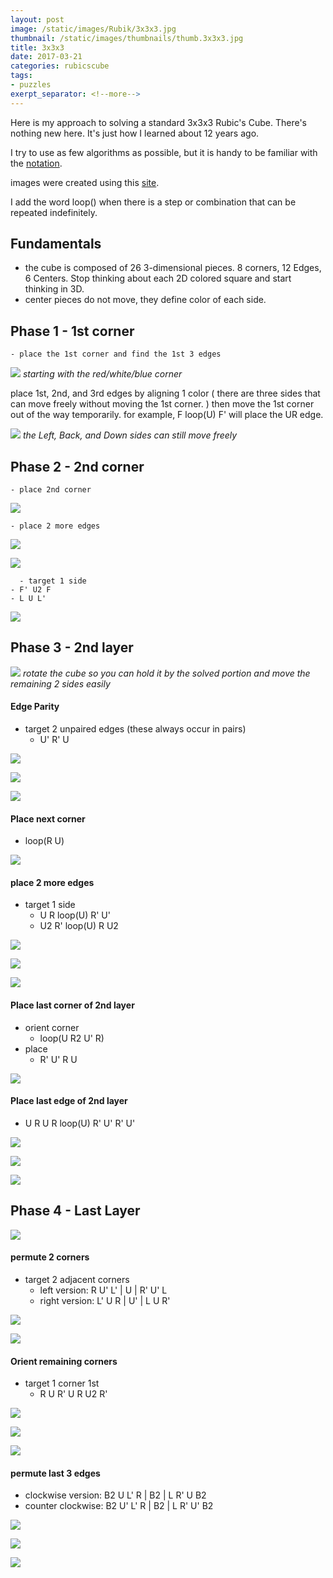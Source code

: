 ```yaml
---
layout: post
image: /static/images/Rubik/3x3x3.jpg
thumbnail: /static/images/thumbnails/thumb.3x3x3.jpg
title: 3x3x3
date: 2017-03-21
categories: rubicscube
tags:
- puzzles
exerpt_separator: <!--more-->
---
```


Here is my approach to solving a standard 3x3x3 Rubic's Cube. There's nothing new here. It's just how I learned about 12 years ago.

<!--more-->

I try to use as few algorithms as possible, but it is handy to be familiar with the
[notation](https://ruwix.com/the-rubiks-cube/notation/).

images were created using this [site](https://rubiks-cube-solver.com/).

I add the word loop() when there is a step or combination that can be repeated indefinitely.

## Fundamentals
- the cube is composed of 26 3-dimensional pieces. 8 corners, 12 Edges, 6 Centers. Stop thinking about each 2D colored square and start thinking in 3D.
- center pieces do not move, they define color of each side.

## Phase 1 - 1st corner
 	- place the 1st corner and find the 1st 3 edges
![](/hugo/statices/Rubik/01-1stCorner.png)
*starting with the red/white/blue corner*

place 1st, 2nd, and 3rd edges 
by aligning 1 color ( there are three sides that can move freely without moving the 1st corner. )
then move the 1st corner out of the way temporarily.
for example, F loop(U) F' will place the UR edge. 
    
![](/hugo/statices/Rubik/02-3Edges.png)
*the Left, Back, and Down sides can still move freely*

    
## Phase 2 - 2nd corner
 	- place 2nd corner

![](/hugo/statices/Rubik/03-2ndCorner.png)

 	- place 2 more edges

![](/hugo/statices/Rubik/04-4thEdgeTargeted.png)

![](/hugo/statices/Rubik/05-4thEdgePlaced-5thEdgeTargeted.png)

 	  - target 1 side
    - F' U2 F
    - L U L'
    
![](/hugo/statices/Rubik/06-5thEdgePlaced.png)


## Phase 3 - 2nd layer

![](/hugo/statices/Rubik/07-CrossPhase.png)
*rotate the cube so you can hold it by the solved portion and move the remaining 2 sides easily*


#### Edge Parity
- target 2 unpaired edges (these always occur in pairs)
  - U' R' U

![](/hugo/statices/Rubik/08-1stEdgePairTargeted.png)

![](/hugo/statices/Rubik/09-2ndEdgePairTargeted.png)

![](/hugo/statices/Rubik/10-CrossComplete.png)



####   Place next corner
- loop(R U)

![](/hugo/statices/Rubik/11-3rdCorner.png)


####   place 2 more edges
- target 1 side
  - U R loop(U) R' U'
  - U2 R' loop(U) R U2

![](/hugo/statices/Rubik/12-6thEdgeTargeted.png)

![](/hugo/statices/Rubik/13-6thEdgePlaced-7thEdgeTargeted.png)

![](/hugo/statices/Rubik/14-7thEdgePlaced.png)



####   Place last corner of 2nd layer
- orient corner
  - loop(U R2 U' R)
- place
  - R' U' R U

![](/hugo/statices/Rubik/15-4thCorner.png)



####   Place last edge of 2nd layer
- U R U R loop(U) R' U' R' U'

![](/hugo/statices/Rubik/16-8thEdgeTargeted.png)

![](/hugo/statices/Rubik/17-8thEdgePlacing.png)

![](/hugo/statices/Rubik/18-8thEdgePlaced.png)



## Phase 4 - Last Layer

![](/hugo/statices/Rubik/19-topLayer.png)


####   permute 2 corners
- target 2 adjacent corners
  - left version:  R  U' L' \| U  \| R' U' L
  - right version: L' U  R  \| U' \| L  U  R'


![](/hugo/statices/Rubik/20-PermuteCornersTargeted.png)

![](/hugo/statices/Rubik/21-CornersPermuted.png)



####   Orient remaining corners
- target 1 corner 1st
  - R U R' U R U2 R'

![](/hugo/statices/Rubik/22-OrientCornersTargeted1.png)

![](/hugo/statices/Rubik/23-OrientCornersTargeted2.png)

![](/hugo/statices/Rubik/24-CornersOriented.png)


####   permute last 3 edges
- clockwise version: B2 U  L' R \| B2 \| L R' U  B2
- counter clockwise: B2 U' L' R \| B2 \| L R' U' B2

![](/hugo/statices/Rubik/25-LastEdgesTargeted.png)

![](/hugo/statices/Rubik/26-FinalMoveTargeted.png)

![](/hugo/statices/Rubik/27-Solved.png)

